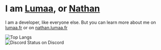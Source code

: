 # I am [Lumaa](https://lumaa.fr/), or [Nathan](https://nathan.lumaa.fr/)
I am a developer, like everyone else. But you can learn more about me on [lumaa.fr](https://lumaa.fr/) or on [nathan.lumaa.fr](https://nathan.lumaa.fr/)

![Top Langs](https://github-readme-stats.vercel.app/api/top-langs/?username=lumaa-dev)\
![Discord Status](https://api.statusbadges.me/badge/status/474231265059405845?simple=true) on Discord
